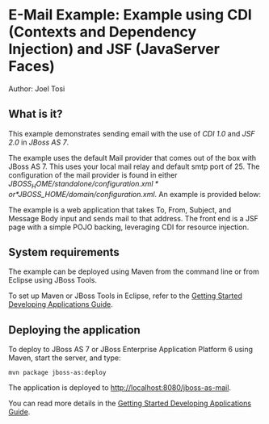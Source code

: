 E-Mail Example: Example using CDI (Contexts and Dependency Injection) and JSF (JavaServer Faces)
================================================================================================
Author: Joel Tosi

What is it?
-----------

This example demonstrates sending email with the use of *CDI 1.0* and *JSF 2.0* in *JBoss AS 7*.

The example uses the default Mail provider that comes out of the box with JBoss AS 7.  This uses your local mail relay and default smtp port of 25.
The configuration of the mail provider is found in either *$JBOSS_HOME/standalone/configuration.xml* or *$JBOSS_HOME/domain/configuration.xml*. An example is provided below:

<subsystem xmlns="urn:jboss:domain:mail:1.0">
        <mail-session jndi-name="java:jboss/mail/Default" >
                <smtp-server address="localhost" port="25"/>
        </mail-session>
	<mail-session jndi-name="java:/MyOtherMail">
		<smtp-server address="localhost" port="9999">
                       <login name="nobody" password="pass"/>
                </smtp-server>
                <pop3-server address="example.com" port="1234"/>
                <imap-server address="example.com" port="432">
                    <login name="nobody" password="pass"/>
                </imap-server>
	</mail-session>
</subsystem>

The example is a web application that takes To, From, Subject, and Message Body input and sends mail to that address.  The front end is a JSF page with a simple 
POJO backing, leveraging CDI for resource injection.

System requirements
-------------------

The example can be deployed using Maven from the command line or from Eclipse using
JBoss Tools.

To set up Maven or JBoss Tools in Eclipse, refer to the <a href="https://docs.jboss.org/author/display/AS71/Getting+Started+Developing+Applications+Guide" title="Getting Started Developing Applications Guide">Getting Started Developing Applications Guide</a>.

Deploying the application
-------------------------

To deploy to JBoss AS 7 or JBoss Enterprise Application Platform 6 using Maven, start the server, and type:

    mvn package jboss-as:deploy

The application is deployed to <http://localhost:8080/jboss-as-mail>. 

You can read more details in the 
<a href="https://docs.jboss.org/author/display/AS71/Getting+Started+Developing+Applications+Guide" title="Getting Started Developing Applications Guide">Getting Started Developing Applications Guide</a>.